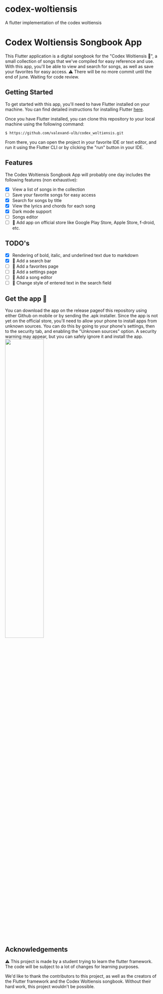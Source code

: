 # codex-woltiensis
A flutter implementation of the codex woltiensis

# Codex Woltiensis Songbook App

This Flutter application is a digital songbook for the "Codex Woltiensis 🐇", a small collection of songs that we've compiled for easy reference and use. With this app, you'll be able to view and search for songs, as well as save your favorites for easy access.
⚠️ There will be no more commit until the end of june. Waiting for code review.
## Getting Started

To get started with this app, you'll need to have Flutter installed on your machine. You can find detailed instructions for installing Flutter [here](https://flutter.dev/docs/get-started/install).

Once you have Flutter installed, you can clone this repository to your local machine using the following command:

```
$ https://github.com/valexand-ulb/codex_woltiensis.git
```


From there, you can open the project in your favorite IDE or text editor, and run it using the Flutter CLI or by clicking the "run" button in your IDE.

## Features

The Codex Woltiensis Songbook App will probably one day includes the following features (non exhaustive):
- [x] View a list of songs in the collection
- [ ] Save your favorite songs for easy access
- [X] Search for songs by title
- [x] View the lyrics and chords for each song
- [x] Dark mode support
- [ ] Songs editor
- [ ] 📱 Add app on official store like Google Play Store, Apple Store, f-droid, etc. 

## TODO's
- [x] Rendering of bold, italic, and underlined text due to markdown
- [x] 🔧 Add a search bar
- [ ] 🔧 Add a favorites page
- [ ] 🔧 Add a settings page
- [ ] 🔧 Add a song editor
- [ ] 🔧 Change style of entered text in the search field

## Get the app 📲
You can download the app on the release pageof this repository using either Github on mobile or by sending the .apk installer.
Since the app is not yet on the official store, you'll need to allow your phone to install apps from unknown sources. You can do this by going to your phone's settings, then to the security tab, and enabling the "Unknown sources" option.
A security warning may appear, but you can safely ignore it and install the app.
<img src="https://i.imgur.com/I4BULVt.pn" width="50%" height="50%"/>

## Acknowledgements
⚠️ This project is made by a student trying to learn the flutter framework. The code will be subject to a lot of changes for learning purposes.

We'd like to thank the contributors to this project, as well as the creators of the Flutter framework and the Codex Woltiensis songbook. Without their hard work, this project wouldn't be possible.
